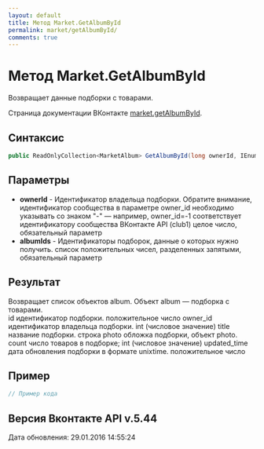 ```yaml
---
layout: default
title: Метод Market.GetAlbumById
permalink: market/getAlbumById/
comments: true
---
```

# Метод Market.GetAlbumById
Возвращает данные подборки с товарами.

Страница документации ВКонтакте [market.getAlbumById](https://vk.com/dev/market.getAlbumById).

## Синтаксис
``` csharp
public ReadOnlyCollection<MarketAlbum> GetAlbumById(long ownerId, IEnumerable<long> albumIds)
```

## Параметры
+ **ownerId** - Идентификатор владельца подборки. 
Обратите внимание, идентификатор сообщества в параметре owner_id необходимо указывать со знаком "-" — например, owner_id=-1 соответствует идентификатору сообщества ВКонтакте API (club1)  целое число, обязательный параметр
+ **albumIds** - Идентификаторы подборок, данные о которых нужно получить. список положительных чисел, разделенных запятыми, обязательный параметр

## Результат
Возвращает список объектов album. 
Объект album — подборка с товарами.  
id идентификатор подборки. 
 положительное число owner_id идентификатор владельца подборки. 
 int (числовое значение) title название подборки. 
 строка photo обложка подборки, объект photo. count число товаров в подборке; 
 int (числовое значение) updated_time дата обновления подборки в формате unixtime. 
 положительное число

## Пример
``` csharp
// Пример кода
```

## Версия Вконтакте API v.5.44
Дата обновления: 29.01.2016 14:55:24
